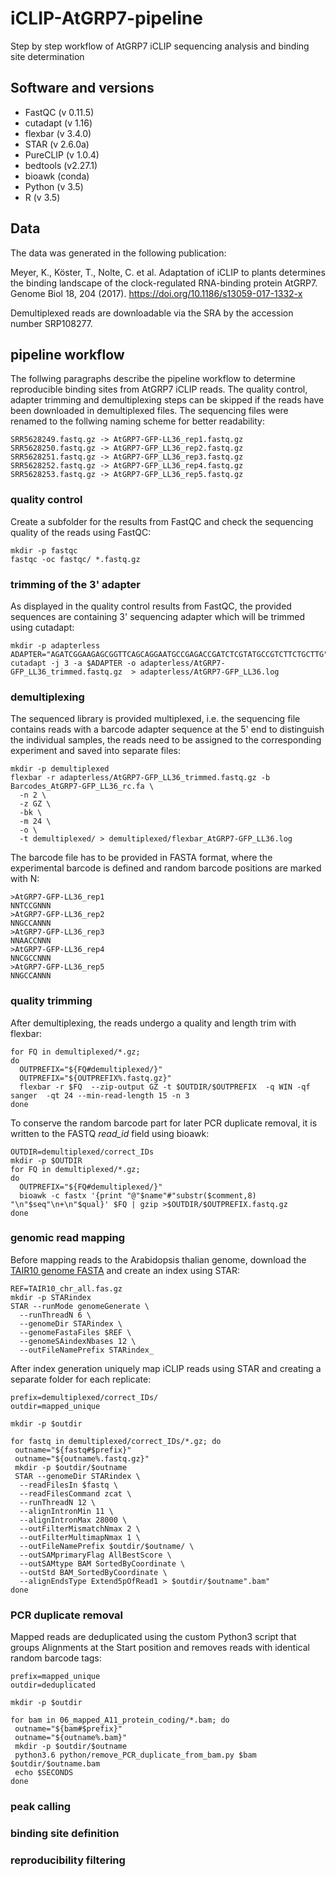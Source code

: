 # iCLIP-AtGRP7-pipeline
Step by step workflow of AtGRP7 iCLIP sequencing analysis and binding site determination

## Software and versions
- FastQC (v 0.11.5)
- cutadapt (v 1.16)
- flexbar (v 3.4.0)
- STAR (v 2.6.0a)
- PureCLIP (v 1.0.4)
- bedtools (v2.27.1)
- bioawk (conda)
- Python (v 3.5) 
- R (v 3.5)
  
## Data
The data was generated in the following publication:


Meyer, K., Köster, T., Nolte, C. et al. Adaptation of iCLIP to plants determines the binding landscape of the clock-regulated RNA-binding protein AtGRP7. Genome Biol 18, 204 (2017). https://doi.org/10.1186/s13059-017-1332-x

Demultiplexed reads are downloadable via the SRA by the accession number SRP108277.

## pipeline workflow
The follwing paragraphs describe the pipeline workflow to determine reproducible binding sites from AtGRP7 iCLIP reads. The quality control, adapter trimming and demultiplexing steps can be skipped if the reads have been downloaded in demultiplexed files. The sequencing files were renamed to the follwing naming scheme for better readability:

```
SRR5628249.fastq.gz -> AtGRP7-GFP-LL36_rep1.fastq.gz
SRR5628250.fastq.gz -> AtGRP7-GFP_LL36_rep2.fastq.gz
SRR5628251.fastq.gz -> AtGRP7-GFP_LL36_rep3.fastq.gz
SRR5628252.fastq.gz -> AtGRP7-GFP_LL36_rep4.fastq.gz
SRR5628253.fastq.gz -> AtGRP7-GFP_LL36_rep5.fastq.gz
```

### quality control
Create a subfolder for the results from FastQC and check the sequencing quality of the reads using FastQC:
```
mkdir -p fastqc
fastqc -oc fastqc/ *.fastq.gz
```


### trimming of the 3' adapter
As displayed in the quality control results from FastQC, the provided sequences are containing 3' sequencing adapter which will be trimmed using cutadapt: 
```
mkdir -p adapterless
ADAPTER="AGATCGGAAGAGCGGTTCAGCAGGAATGCCGAGACCGATCTCGTATGCCGTCTTCTGCTTG"
cutadapt -j 3 -a $ADAPTER -o adapterless/AtGRP7-GFP_LL36_trimmed.fastq.gz  > adapterless/AtGRP7-GFP_LL36.log
```

### demultiplexing
The sequenced library is provided multiplexed, i.e. the sequencing file contains reads with a barcode adapter sequence at the 5' end to distinguish the individual samples, the reads need to be assigned to the corresponding experiment and saved into separate files:
```
mkdir -p demultiplexed
flexbar -r adapterless/AtGRP7-GFP_LL36_trimmed.fastq.gz -b Barcodes_AtGRP7-GFP_LL36_rc.fa \
  -n 2 \
  -z GZ \
  -bk \
  -m 24 \
  -o \
  -t demultiplexed/ > demultiplexed/flexbar_AtGRP7-GFP_LL36.log
```

The barcode file has to be provided in FASTA format, where the experimental barcode is defined and random barcode positions are marked with N: 
```
>AtGRP7-GFP-LL36_rep1
NNTCCGNNN
>AtGRP7-GFP-LL36_rep2
NNGCCANNN
>AtGRP7-GFP-LL36_rep3
NNAACCNNN
>AtGRP7-GFP-LL36_rep4
NNCGCCNNN
>AtGRP7-GFP-LL36_rep5
NNGCCANNN
```

### quality trimming

After demultiplexing, the reads undergo a quality and length trim with flexbar:

```
for FQ in demultiplexed/*.gz;
do
  OUTPREFIX="${FQ#demultiplexed/}"
  OUTPREFIX="${OUTPREFIX%.fastq.gz}"
  flexbar -r $FQ  --zip-output GZ -t $OUTDIR/$OUTPREFIX  -q WIN -qf sanger  -qt 24 --min-read-length 15 -n 3
done
```

To conserve the random barcode part for later PCR duplicate removal, it is written to the FASTQ *read_id* field using bioawk:

```
OUTDIR=demultiplexed/correct_IDs
mkdir -p $OUTDIR
for FQ in demultiplexed/*.gz;
do
  OUTPREFIX="${FQ#demultiplexed/}"
  bioawk -c fastx '{print "@"$name"#"substr($comment,8) "\n"$seq"\n+\n"$qual}' $FQ | gzip >$OUTDIR/$OUTPREFIX.fastq.gz
done
```

### genomic read mapping
Before mapping reads to the Arabidopsis thalian genome, download the [TAIR10 genome FASTA](https://www.arabidopsis.org/download_files/Genes/TAIR10_genome_release/TAIR10_chromosome_files/TAIR10_chr_all.fas.gz) and create an index using STAR:

```
REF=TAIR10_chr_all.fas.gz
mkdir -p STARindex
STAR --runMode genomeGenerate \
  --runThreadN 6 \
  --genomeDir STARindex \
  --genomeFastaFiles $REF \
  --genomeSAindexNbases 12 \
  --outFileNamePrefix STARindex_
```

After index generation uniquely map iCLIP reads using STAR and creating a separate folder for each replicate:

```
prefix=demultiplexed/correct_IDs/
outdir=mapped_unique

mkdir -p $outdir

for fastq in demultiplexed/correct_IDs/*.gz; do
 outname="${fastq#$prefix}"
 outname="${outname%.fastq.gz}"
 mkdir -p $outdir/$outname
 STAR --genomeDir STARindex \
  --readFilesIn $fastq \
  --readFilesCommand zcat \
  --runThreadN 12 \
  --alignIntronMin 11 \
  --alignIntronMax 28000 \
  --outFilterMismatchNmax 2 \
  --outFilterMultimapNmax 1 \
  --outFileNamePrefix $outdir/$outname/ \
  --outSAMprimaryFlag AllBestScore \
  --outSAMtype BAM SortedByCoordinate \
  --outStd BAM_SortedByCoordinate \
  --alignEndsType Extend5pOfRead1 > $outdir/$outname".bam"
done
```

### PCR duplicate removal
Mapped reads are deduplicated using the custom Python3 script that groups Alignments at the Start position and removes reads with identical random barcode tags:

```
prefix=mapped_unique
outdir=deduplicated

mkdir -p $outdir

for bam in 06_mapped_A11_protein_coding/*.bam; do
 outname="${bam#$prefix}"
 outname="${outname%.bam}"
 mkdir -p $outdir/$outname
 python3.6 python/remove_PCR_duplicate_from_bam.py $bam $outdir/$outname.bam
 echo $SECONDS
done
```

### peak calling
### binding site definition
### reproducibility filtering
